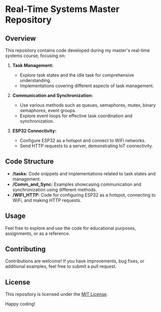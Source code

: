 # Real-Time Systems Master Repository

## Overview

This repository contains code developed during my master's real-time systems course, focusing on:

1. **Task Management:**
   - Explore task states and the idle task for comprehensive understanding.
   - Implementations covering different aspects of task management.

2. **Communication and Synchronization:**
   - Use various methods such as queues, semaphores, mutex, binary semaphores, event groups.
   - Explore event loops for effective task coordination and synchronization.

3. **ESP32 Connectivity:**
   - Configure ESP32 as a hotspot and connect to WiFi networks.
   - Send HTTP requests to a server, demonstrating IoT connectivity.

## Code Structure

- **/tasks:** Code snippets and implementations related to task states and management.
- **/Comm_and_Sync:** Examples showcasing communication and synchronization using different methods.
- **/WIFI_HTTP:** Code for configuring ESP32 as a hotspot, connecting to WiFi, and making HTTP requests.

## Usage

Feel free to explore and use the code for educational purposes, assignments, or as a reference.

## Contributing

Contributions are welcome! If you have improvements, bug fixes, or additional examples, feel free to submit a pull request.

## License

This repository is licensed under the [MIT License](LICENSE).

Happy coding!

